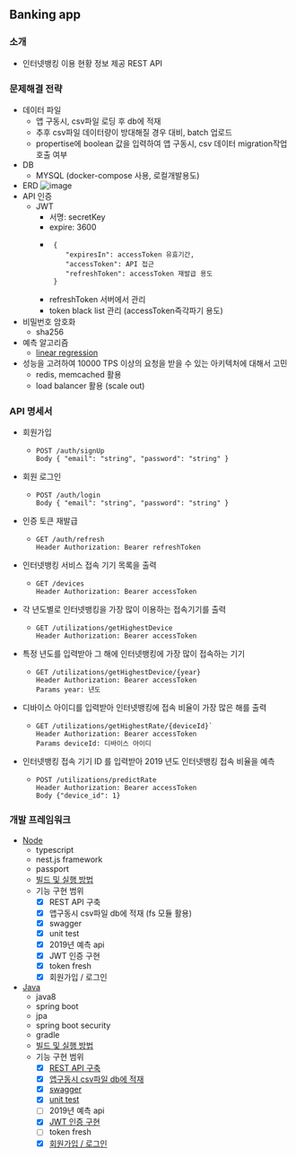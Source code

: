 ## Banking app

### 소개
- 인터넷뱅킹 이용 현황 정보 제공 REST API

### 문제해결 전략
- 데이터 파일
  - 앱 구동시, csv파일 로딩 후 db에 적재
  - 추후 csv파일 데이터량이 방대해질 경우 대비, batch 업로드 
  - propertise에 boolean 값을 입력하여 앱 구동시, csv 데이터 migration작업 호출 여부 
- DB 
  - MYSQL (docker-compose 사용, 로컬개발용도) 
- ERD
![image](https://user-images.githubusercontent.com/5827617/65154570-b2a22180-da66-11e9-8fe2-f538fb54437e.png)
- API 인증
  - JWT 
    - 서명: secretKey
    - expire: 3600
    - ```
       {
          "expiresIn": accessToken 유효기간,
          "accessToken": API 접근 
          "refreshToken": accessToken 재발급 용도
       }
      ```
    - refreshToken 서버에서 관리
    - token black list 관리 (accessToken즉각파기 용도)
- 비밀번호 암호화
   - sha256
- 예측 알고리즘 
   - [linear regression](https://en.wikipedia.org/wiki/Linear_regression)
- 성능을 고려하여 10000 TPS 이상의 요청을 받을 수 있는 아키텍처에 대해서 고민
   - redis, memcached 활용
   - load balancer 활용 (scale out)
   
### API 명세서
 - 회원가입
    - ```
      POST /auth/signUp
      Body { "email": "string", "password": "string" }
      ```
 - 회원 로그인
    - ```
      POST /auth/login
      Body { "email": "string", "password": "string" }
      ```      
 - 인증 토큰 재발급
    - ```
      GET /auth/refresh
      Header Authorization: Bearer refreshToken      
      ```
 - 인터넷뱅킹 서비스 접속 기기 목록을 출력
    - ```
      GET /devices
      Header Authorization: Bearer accessToken      
      ```
 - 각 년도별로 인터넷뱅킹을 가장 많이 이용하는 접속기기를 출력
    - ```
      GET /utilizations/getHighestDevice
      Header Authorization: Bearer accessToken
      ```
 - 특정 년도를 입력받아 그 해에 인터넷뱅킹에 가장 많이 접속하는 기기
    - ```
      GET /utilizations/getHighestDevice/{year}
      Header Authorization: Bearer accessToken
      Params year: 년도
      ```
 - 디바이스 아이디를 입력받아 인터넷뱅킹에 접속 비율이 가장 많은 해를 출력
    - ```
      GET /utilizations/getHighestRate/{deviceId}`
      Header Authorization: Bearer accessToken
      Params deviceId: 디바이스 아이디
      ```
 - 인터넷뱅킹 접속 기기 ID 를 입력받아 2019 년도 인터넷뱅킹 접속 비율을 예측
    - ```
      POST /utilizations/predictRate
      Header Authorization: Bearer accessToken
      Body {"device_id": 1}
      ```


### 개발 프레임워크 
- [Node](https://github.com/june2/banking-app/tree/master/api-server-node-typescript)
  - typescript
  - nest.js framework 
  - passport
  - [빌드 및 실행 방법](https://github.com/june2/banking-app/tree/master/api-server-node-typescript#commands)
  - 기능 구현 범위
    - [x]  REST API 구축
    - [x]  앱구동시 csv파일 db에 적재 (fs 모듈 활용)
    - [x]  swagger
    - [x]  unit test
    - [x]  2019년 예측 api
    - [x]  JWT 인증 구현
    - [x]  token fresh
    - [x]  회원가입 / 로그인    
- [Java](https://github.com/june2/banking-app/tree/master/backend-java)
  - java8
  - spring boot
  - jpa
  - spring boot security
  - gradle
  - [빌드 및 실행 방법](https://github.com/june2/banking-app/tree/master/backend-java#commands)
  - 기능 구현 범위
    - [x]  [REST API 구축](https://github.com/june2/banking-app/blob/master/backend-java/src/main/java/com/banking/api)
    - [x]  [앱구동시 csv파일 db에 적재](https://github.com/june2/banking-app/blob/master/backend-java/src/main/java/com/banking/common/Banking.java)
    - [x]  [swagger](https://github.com/june2/banking-app/blob/master/backend-java/src/main/java/com/banking/config/SwaggerConfig.java)
    - [x]  [unit test](https://github.com/june2/banking-app/tree/master/backend-java/src/test)
    - [ ]  2019년 예측 api
    - [x]  [JWT 인증 구현](https://github.com/june2/banking-app/blob/master/backend-java/src/main/java/com/banking/jwt)
    - [ ]  token fresh
    - [x]  [회원가입 / 로그인](https://github.com/june2/banking-app/blob/master/backend-java/src/main/java/com/banking/api/auth)
